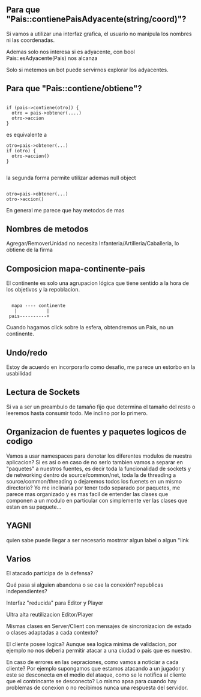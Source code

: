 ## Para que "Pais::contienePaisAdyacente(string/coord)"? ##
Si vamos a utilizar una interfaz grafica, el usuario no manipula los nombres ni las coordenadas.

Ademas solo nos interesa si es adyacente, con bool Pais::esAdyacente(Pais) nos alcanza

Solo si metemos un bot puede servirnos explorar los adyacentes.

## Para que "Pais::contiene/obtiene"? ##
```

if (pais->contiene(otro)) {
  otro = pais->obtener(....)
  otro->accion
}

```

es equivalente a

```
otro=pais->obtener(...)
if (otro) {
  otro->accion()
}


```

la segunda forma permite utilizar ademas null object

```

otro=pais->obtener(...)
otro->accion()

```

En general me parece que hay metodos de mas

## Nombres de metodos ##

Agregar/RemoverUnidad no necesita Infanteria/Artilleria/Caballeria, lo obtiene de la firma

## Composicion mapa-continente-pais ##

El continente es solo una agrupacion lógica que tiene sentido a la hora de los objetivos y la repoblacion.

```

  mapa ---- continente
   |           |
 pais----------+

```

Cuando hagamos click sobre la esfera, obtendremos un Pais, no un continente.

## Undo/redo ##

Estoy de acuerdo en incorporarlo como desafio, me parece un estorbo en la usabilidad

## Lectura de Sockets ##

Si va a ser un preambulo de tamaño fijo que determina el tamaño del resto o leeremos hasta consumir todo. Me inclino por lo primero.

## Organizacion de fuentes y paquetes logicos de codigo ##
Vamos a usar namespaces para denotar los diferentes modulos de nuestra aplicacion? Si es asi o en caso de no serlo tambien vamos a separar en "paquetes" a nuestros fuentes, es decir toda la funcionalidad de sockets y de networking dentro de source/common/net, toda la de threading a source/common/threading o dejaremos todos los fuenets en un mismo directorio?
Yo me inclinaria por tener todo separado por paquetes, me parece mas organizado y es mas facil de entender las clases que componen a un modulo en particular con simplemente ver las clases que estan en su paquete...

## YAGNI ##

quien sabe puede llegar a ser necesario mostrrar algun label o algun "link

## Varios ##

El atacado participa de la defensa?

Qué pasa si alguien abandona o se cae la conexión? republicas independientes?

Interfaz "reducida" para Editor y Player

Ultra alta reutilizacion Editor/Player

Mismas clases en Server/Client con mensajes de sincronizacion de estado o clases adaptadas a cada contexto?

El cliente posee logica? Aunque sea logica minima de validacion, por ejemplo no nos deberia permitir atacar a una ciudad o pais que es nuestro.

En caso de errores en las oepraciones, como vamos a noticiar a cada cliente? Por ejemplo supongamos que estamos atacando a un jugador y este se desconecta en el medio del ataque, como se le notifica al cliente que el contrincante se desconecto? Lo mismo apsa para cuando hay problemas de conexion o no recibimos nunca una respuesta del servidor.